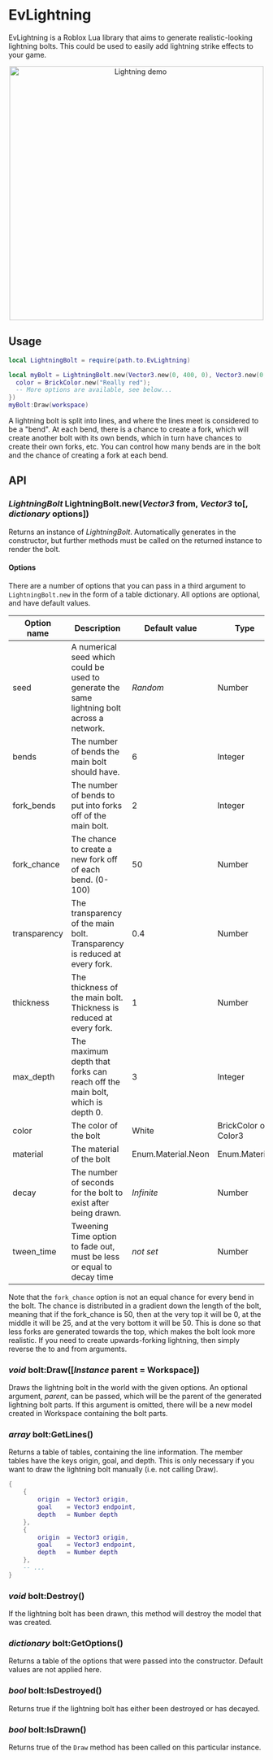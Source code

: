# EvLightning

EvLightning is a Roblox Lua library that aims to generate realistic-looking lightning bolts. This could be used to easily add lightning strike effects to your game.

<p align="center">
  <img src="https://thumbs.gfycat.com/ClumsyAdolescentCollie-size_restricted.gif" alt="Lightning demo" height="500">
</p>

## Usage

```lua
local LightningBolt = require(path.to.EvLightning)

local myBolt = LightningBolt.new(Vector3.new(0, 400, 0), Vector3.new(0, 0, 0), {
  color = BrickColor.new("Really red");
  -- More options are available, see below...
})
myBolt:Draw(workspace)
```

A lightning bolt is split into lines, and where the lines meet is considered to be a "bend". At each bend, there is a chance to create a fork, which will create another bolt with its own bends, which in turn have chances to create their own forks, etc. You can control how many bends are in the bolt and the chance of creating a fork at each bend.

## API

### *LightningBolt* LightningBolt.new(*Vector3* from, *Vector3* to[, *dictionary* options])
Returns an instance of *LightningBolt*. Automatically generates in the constructor, but further methods must be called on the returned instance to render the bolt.

#### Options

There are a number of options that you can pass in a third argument to `LightningBolt.new` in the form of a table dictionary. All options are optional, and have default values.

| Option name | Description | Default value | Type |
| ----------- | ----------- | ------------- | ---- |
| seed | A numerical seed which could be used to generate the same lightning bolt across a network.| *Random* | Number
| bends | The number of bends the main bolt should have. | 6 | Integer
| fork_bends | The number of bends to put into forks off of the main bolt. | 2 | Integer
| fork_chance | The chance to create a new fork off of each bend. (0-100) | 50 | Number
| transparency | The transparency of the main bolt. Transparency is reduced at every fork. | 0.4 | Number
| thickness | The thickness of the main bolt. Thickness is reduced at every fork. | 1 | Number
| max_depth | The maximum depth that forks can reach off the main bolt, which is depth 0. | 3 | Integer
| color | The color of the bolt | White | BrickColor or Color3
| material | The material of the bolt | Enum.Material.Neon | Enum.Material
| decay | The number of seconds for the bolt to exist after being drawn. | *Infinite* | Number
| tween_time | Tweening Time option to fade out, must be less or equal to decay time | *not set* | Number

Note that the `fork_chance` option is not an equal chance for every bend in the bolt. The chance is distributed in a gradient down the length of the bolt, meaning that if the fork_chance is 50, then at the very top it will be 0, at the middle it will be 25, and at the very bottom it will be 50. This is done so that less forks are generated towards the top, which makes the bolt look more realistic. If you need to create upwards-forking lightning, then simply reverse the to and from arguments.

### *void* bolt:Draw([*Instance* parent = Workspace])
Draws the lightning bolt in the world with the given options. An optional argument, *parent*, can be passed, which will be the parent of the generated lightning bolt parts. If this argument is omitted, there will be a new model created in Workspace containing the bolt parts.

### *array* bolt:GetLines()
Returns a table of tables, containing the line information. The member tables have the keys origin, goal, and depth. This is only necessary if you want to draw the lightning bolt manually (i.e. not calling Draw).

```lua
{
	{
		origin 	= Vector3 origin,
		goal 	= Vector3 endpoint,
		depth	= Number depth
	},
	{
		origin 	= Vector3 origin,
		goal 	= Vector3 endpoint,
		depth	= Number depth
	},
	-- ...
}
```

### *void* bolt:Destroy()
If the lightning bolt has been drawn, this method will destroy the model that was created.

### *dictionary* bolt:GetOptions()
Returns a table of the options that were passed into the constructor. Default values are not applied here.

### *bool* bolt:IsDestroyed()
Returns true if the lightning bolt has either been destroyed or has decayed.

### *bool* bolt:IsDrawn()
Returns true of the `Draw` method has been called on this particular instance.
